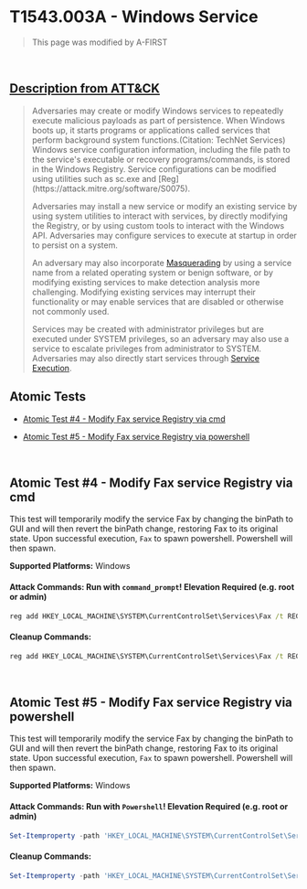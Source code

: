 # T1543.003A - Windows Service
<blockquote>
This page was modified by A-FIRST
</blockquote>
<br/>

## [Description from ATT&CK](https://attack.mitre.org/techniques/T1543/003)

<blockquote>Adversaries may create or modify Windows services to repeatedly execute malicious payloads as part of persistence. When Windows boots up, it starts programs or applications called services that perform background system functions.(Citation: TechNet Services) Windows service configuration information, including the file path to the service's executable or recovery programs/commands, is stored in the Windows Registry. Service configurations can be modified using utilities such as sc.exe and [Reg](https://attack.mitre.org/software/S0075). 

Adversaries may install a new service or modify an existing service by using system utilities to interact with services, by directly modifying the Registry, or by using custom tools to interact with the Windows API. Adversaries may configure services to execute at startup in order to persist on a system.

An adversary may also incorporate [Masquerading](https://attack.mitre.org/techniques/T1036) by using a service name from a related operating system or benign software, or by modifying existing services to make detection analysis more challenging. Modifying existing services may interrupt their functionality or may enable services that are disabled or otherwise not commonly used. 

Services may be created with administrator privileges but are executed under SYSTEM privileges, so an adversary may also use a service to escalate privileges from administrator to SYSTEM. Adversaries may also directly start services through [Service Execution](https://attack.mitre.org/techniques/T1569/002). </blockquote>

## Atomic Tests

- [Atomic Test #4 - Modify Fax service Registry via cmd](#atomic-test-4---modify-fax-service-Registry-via-cmd)

- [Atomic Test #5 - Modify Fax service Registry via powershell](#atomic-test-5---modify-fax-service-Registry-via-powershell)

<br/>

## Atomic Test #4 - Modify Fax service Registry via cmd
This test will temporarily modify the service Fax by changing the binPath to GUI and will then revert the binPath change, restoring Fax to its original state. Upon successful execution, `Fax` to spawn powershell. Powershell will then spawn.

**Supported Platforms:** Windows





#### Attack Commands: Run with `command_prompt`!  Elevation Required (e.g. root or admin) 
```cmd
reg add HKEY_LOCAL_MACHINE\SYSTEM\CurrentControlSet\Services\Fax /t REG_EXPAND_SZ /v ImagePath /d "C:\windows\system32\WindowsPowerShell\v1.0\powershell.exe -noexit -c \"write-host 'T1543.003 Test'\"" /f
```

#### Cleanup Commands:
```cmd
reg add HKEY_LOCAL_MACHINE\SYSTEM\CurrentControlSet\Services\Fax /t REG_EXPAND_SZ /v ImagePath /d C:\WINDOWS\system32\fxssvc.exe /f
```

<br/>

## Atomic Test #5 - Modify Fax service Registry via powershell
This test will temporarily modify the service Fax by changing the binPath to GUI and will then revert the binPath change, restoring Fax to its original state. Upon successful execution, `Fax` to spawn powershell. Powershell will then spawn.

**Supported Platforms:** Windows





#### Attack Commands: Run with `Powershell`!  Elevation Required (e.g. root or admin) 
```powershell
Set-Itemproperty -path 'HKEY_LOCAL_MACHINE\SYSTEM\CurrentControlSet\Services\Fax ' -Name 'ImagePath' -value "C:\windows\system32\WindowsPowerShell\v1.0\powershell.exe -noexit -c \"write-host 'T1543.003 Test'\""
```

#### Cleanup Commands:
```powershell
Set-Itemproperty -path 'HKEY_LOCAL_MACHINE\SYSTEM\CurrentControlSet\Services\Fax ' -Name 'ImagePath' -value "C:\WINDOWS\system32\fxssvc.exe /f"
```



<br/>
<br/>
